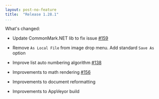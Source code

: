 ```yaml
---
layout: post-no-feature  
title:  "Release 1.28.1"  
...
```


What's changed:

-   Update CommonMark.NET lib to fix issue
    [\#159](https://github.com/mike-ward/Markdown-Edit/issues/159)
    
-   Remove `As Local File` from image drop menu. Add standard `Save As`
    option
    
-   Improve list auto numbering algorithm
    [\#138](https://github.com/mike-ward/Markdown-Edit/issues/138)
    
-   Improvements to math rendering
    [\#156](https://github.com/mike-ward/Markdown-Edit/issues/156)
    
-   Improvements to document reformatting

-   Improvements to AppVeyor build


